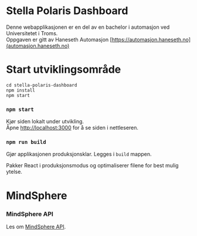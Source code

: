 # Stella Polaris Dashboard
Denne webapplikasjonen er en del av en bachelor i automasjon ved Universitetet i Troms.<br>
Oppgaven er gitt av Haneseth Automasjon [https://automasjon.haneseth.no](automasjon.haneseth.no)

# Start utviklingsområde

```
cd stella-polaris-dashboard
npm install
npm start
```

### `npm start`

Kjør siden lokalt under utvikling.<br>
Åpne [http://localhost:3000](http://localhost:3000) for å se siden i nettleseren.

### `npm run build`

Gjør applikasjonen produksjonsklar. Legges i `build` mappen.<br>

Pakker React i produksjonsmodus og optimaliserer filene for best mulig ytelse.

# MindSphere

### MindSphere API

Les om [MindSphere API](https://developer.mindsphere.io/apis/index.html).<br>




